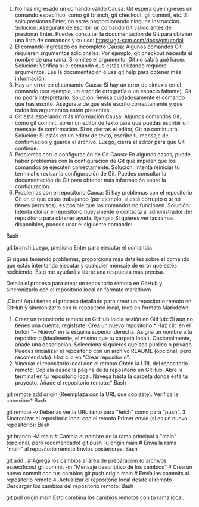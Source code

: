 1. No has ingresado un comando válido
Causa: Git espera que ingreses un comando específico, como git branch, git checkout, git commit, etc. Si solo presionas Enter, no estás proporcionando ninguna instrucción.
Solución: Asegúrate de escribir un comando Git válido antes de presionar Enter. Puedes consultar la documentación de Git para obtener una lista de comandos y su uso: https://git-scm.com/docs/gittutorial
2. El comando ingresado es incompleto
Causa: Algunos comandos Git requieren argumentos adicionales. Por ejemplo, git checkout necesita el nombre de una rama. Si omites el argumento, Git no sabrá qué hacer.
Solución: Verifica si el comando que estás utilizando requiere argumentos. Lee la documentación o usa git help <comando> para obtener más información.
3. Hay un error en el comando
Causa: Si hay un error de sintaxis en el comando (por ejemplo, un error de ortografía o un espacio faltante), Git no podrá interpretarlo.
Solución: Revisa cuidadosamente el comando que has escrito. Asegúrate de que esté escrito correctamente y que todos los argumentos estén presentes.
4. Git está esperando más información
Causa: Algunos comandos Git, como git commit, abren un editor de texto para que puedas escribir un mensaje de confirmación. Si no cierras el editor, Git no continuará.
Solución: Si estás en un editor de texto, escribe tu mensaje de confirmación y guarda el archivo. Luego, cierra el editor para que Git continúe.
5. Problemas con la configuración de Git
Causa: En algunos casos, puede haber problemas con la configuración de Git que impiden que los comandos se ejecuten correctamente.
Solución: Intenta reiniciar tu terminal o revisar la configuración de Git. Puedes consultar la documentación de Git para obtener más información sobre la configuración.
6. Problemas con el repositorio
Causa: Si hay problemas con el repositorio Git en el que estás trabajando (por ejemplo, si está corrupto o si no tienes permisos), es posible que los comandos no funcionen.
Solución: Intenta clonar el repositorio nuevamente o contacta al administrador del repositorio para obtener ayuda.
Ejemplo
Si quieres ver las ramas disponibles, puedes usar el siguiente comando:

Bash

git branch
Luego, presiona Enter para ejecutar el comando.

Si sigues teniendo problemas, proporciona más detalles sobre el comando que estás intentando ejecutar y cualquier mensaje de error que estés recibiendo. Esto me ayudará a darte una respuesta más precisa.






Detalla el proceso para crear un repositorio remoto en GitHub y sincronizarlo con el repositorio local en formato markdown


¡Claro! Aquí tienes el proceso detallado para crear un repositorio remoto en GitHub y sincronizarlo con tu repositorio local, todo en formato Markdown:

1. Crear un repositorio remoto en GitHub
Inicia sesión en GitHub: Si aún no tienes una cuenta, regístrate.
Crea un nuevo repositorio:*
Haz clic en el botón "+ Nuevo" en la esquina superior derecha.
Asigna un nombre a tu repositorio (idealmente, el mismo que tu carpeta local).
Opcionalmente, añade una descripción.
Selecciona si quieres que sea público o privado.
Puedes inicializar el repositorio con un archivo README (opcional, pero recomendado).
Haz clic en "Crear repositorio".
2. Vincular el repositorio local con el remoto
Obtén la URL del repositorio remoto: Cópiala desde la página de tu repositorio en GitHub.
Abre la terminal en tu repositorio local: Navega hasta la carpeta donde está tu proyecto.
Añade el repositorio remoto:*
Bash

git remote add origin <URL del repositorio remoto>
(Reemplaza <URL del repositorio remoto> con la URL que copiaste).
Verifica la conexión:*
Bash

git remote -v
Deberías ver la URL tanto para "fetch" como para "push".
3. Sincronizar el repositorio local con el remoto
Primer envío (si es un nuevo repositorio):
Bash

git branch -M main  # Cambia el nombre de la rama principal a "main" (opcional, pero recomendado)
git push -u origin main  # Envía la rama "main" al repositorio remoto
Envíos posteriores:
Bash

git add .  # Agrega los cambios al área de preparación (o archivos específicos)
git commit -m "Mensaje descriptivo de los cambios"  # Crea un nuevo commit con tus cambios
git push origin main  # Envía los commits al repositorio remoto
4. Actualizar el repositorio local desde el remoto
Descargar los cambios del repositorio remoto:
Bash

git pull origin main
Esto combina los cambios remotos con tu rama local.


